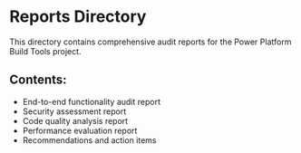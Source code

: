 # Reports Directory

This directory contains comprehensive audit reports for the Power Platform Build Tools project.

## Contents:
- End-to-end functionality audit report
- Security assessment report  
- Code quality analysis report
- Performance evaluation report
- Recommendations and action items